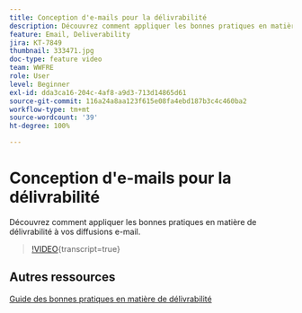 ```yaml
---
title: Conception d'e-mails pour la délivrabilité
description: Découvrez comment appliquer les bonnes pratiques en matière de délivrabilité à vos diffusions e-mail.
feature: Email, Deliverability
jira: KT-7849
thumbnail: 333471.jpg
doc-type: feature video
team: WWFRE
role: User
level: Beginner
exl-id: dda3ca16-204c-4af8-a9d3-713d14865d61
source-git-commit: 116a24a8aa123f615e08fa4ebd187b3c4c460ba2
workflow-type: tm+mt
source-wordcount: '39'
ht-degree: 100%

---
```


# Conception d&#39;e-mails pour la délivrabilité

Découvrez comment appliquer les bonnes pratiques en matière de délivrabilité à vos diffusions e-mail.

>[!VIDEO](https://video.tv.adobe.com/v/3452005?quality=12&learn=on&captions=fre_fr){transcript=true}

## Autres ressources

[Guide des bonnes pratiques en matière de délivrabilité](https://experienceleague.adobe.com/docs/deliverability-learn/deliverability-best-practice-guide/introduction.html?lang=fr)
